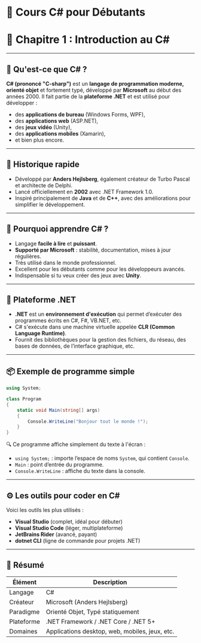 # 🌟 Cours C# pour Débutants

# 🧠 Chapitre 1 : Introduction au C\#

---

## 🎯 **Qu'est-ce que C# ?**

**C# (prononcé "C-sharp")** est un **langage de programmation moderne, orienté objet** et fortement typé, développé par **Microsoft** au début des années 2000. Il fait partie de la **plateforme .NET** et est utilisé pour développer :

* des **applications de bureau** (Windows Forms, WPF),
* des **applications web** (ASP.NET),
* des **jeux vidéo** (Unity),
* des **applications mobiles** (Xamarin),
* et bien plus encore.

---

## 📜 **Historique rapide**

* Développé par **Anders Hejlsberg**, également créateur de Turbo Pascal et architecte de Delphi.
* Lancé officiellement en **2002** avec .NET Framework 1.0.
* Inspiré principalement de **Java** et de **C++**, avec des améliorations pour simplifier le développement.

---

## 🔧 **Pourquoi apprendre C# ?**

* Langage **facile à lire** et **puissant**.
* **Supporté par Microsoft** : stabilité, documentation, mises à jour régulières.
* Très utilisé dans le monde professionnel.
* Excellent pour les débutants comme pour les développeurs avancés.
* Indispensable si tu veux créer des jeux avec **Unity**.

---

## 🧰 **Plateforme .NET**

* **.NET** est un **environnement d'exécution** qui permet d’exécuter des programmes écrits en C#, F#, VB.NET, etc.
* C# s'exécute dans une machine virtuelle appelée **CLR (Common Language Runtime)**.
* Fournit des bibliothèques pour la gestion des fichiers, du réseau, des bases de données, de l’interface graphique, etc.

---

## 📦 Exemple de programme simple

```csharp
using System;

class Program
{
    static void Main(string[] args)
    {
        Console.WriteLine("Bonjour tout le monde !");
    }
}
```

🔍 Ce programme affiche simplement du texte à l'écran :

* `using System;` : importe l’espace de noms `System`, qui contient `Console`.
* `Main` : point d’entrée du programme.
* `Console.WriteLine` : affiche du texte dans la console.

---

## ⚙️ Les outils pour coder en C\#

Voici les outils les plus utilisés :

* **Visual Studio** (complet, idéal pour débuter)
* **Visual Studio Code** (léger, multiplateforme)
* **JetBrains Rider** (avancé, payant)
* **dotnet CLI** (ligne de commande pour projets .NET)

---

## 🔎 Résumé

| Élément    | Description                                    |
| ---------- | ---------------------------------------------- |
| Langage    | C#                                             |
| Créateur   | Microsoft (Anders Hejlsberg)                   |
| Paradigme  | Orienté Objet, Typé statiquement               |
| Plateforme | .NET Framework / .NET Core / .NET 5+           |
| Domaines   | Applications desktop, web, mobiles, jeux, etc. |



